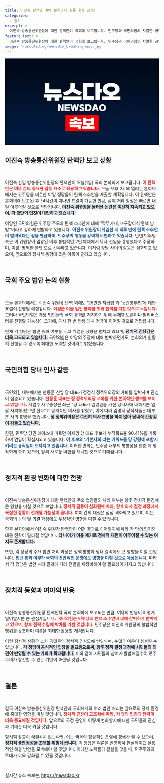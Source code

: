 ```yaml
---
title: 이진숙 탄핵안 여야 본회의서 충돌 현장 공개!
categories:
  - 정치
excerpt: >
  이진숙 방송통신위원장에 대한 탄핵안이 국회에 보고됩니다. 민주당과 국민의힘의 치열한 공방 속, 본회의에서의 표결이 예고되며 긴장감이 감도는 상황입니다. 정치권의 미묘한 변화와 법안 논의가 격렬하게 진행될 예정입니다!
feature_text: >
  이진숙 방송통신위원장에 대한 탄핵안이 국회에 보고됩니다. 민주당과 국민의힘의 치열한 공방 속, 본회의에서의 표결이 예고되며 긴장감이 감도는 상황입니다. 정치권의 미묘한 변화와 법안 논의가 격렬하게 진행될 예정입니다!
image: '/assets/img/newsdao_breakingnews.jpg'
---
```


<p><img src="/assets/img/newsdao_breakingnews.jpg" alt="flaretime 속보" /></p>

<h2 data-ke-size="size26">이진숙 방송통신위원장 탄핵안 보고 상황</h2>

<p data-ke-size="size16">&nbsp;</p>

<p>이진숙 신임 방송통신위원장의 탄핵안이 오늘(1일) 국회 본회의에 보고됩니다. <b><span style="color: #ee2323;">이 탄핵안은 여야 간의 중요한 갈등 요소로 작용하고 있습니다.</span></b> 오늘 오후 2시에 열리는 본회의에서는 민주당을 비롯한 야당 정당들이 탄핵 소추안을 제출할 계획입니다. 이 탄핵안은 본회의에 보고된 후 24시간이 지나면 표결이 가능한 만큼, 실제 처리 일정은 빠르면 내일 이루어질 것으로 전망됩니다. <b><span style="background-color: #21538527;">이진숙 위원장을 둘러싼 논란은 여전히 지속되고 있으며, 각 정당의 입장이 대립하고 있습니다.</span></b></p>

<p>여당인 국민의힘은 민주당 주도의 탄핵 소추안에 대해 "막무가내, 마구잡이식 탄핵 남발"이라고 강하게 반발하고 있습니다. <b><span style="color: #1a5490;">이진숙 위원장이 취임한 지 하루 만에 탄핵 소추안이 발의됐다는 점을 언급하며, 민주당의 행동을 강력히 비판하고 있습니다.</span></b> 반면 민주당 측은 이 위원장이 임명된 이후 불법적인 2인 체제에서 이사 선임을 강행했다고 주장하며, 이를 '명백한 불법'으로 간주하고 있습니다. 이처럼 양당 사이의 갈등은 심화되고 있으며, 앞으로의 정치적 동향에 많은 이목이 쏠리고 있습니다.</p>

<p data-ke-size="size16">&nbsp;</p>

<h2 data-ke-size="size26">국회 주요 법안 논의 현황</h2>

<p data-ke-size="size16">&nbsp;</p>

<p>오늘 본회의에서는 이진숙 위원장 탄핵 외에도 '25만원 지급법'과 '노란봉투법'에 대한 표결이 진행될 예정입니다. <b><span style="color: #ee2323;">야당은 이들 법안 통과를 위해 전력을 다할 것으로 보입니다.</span></b> 그러나 국민의힘은 해당 법안들의 국회 통과를 저지하기 위해 무제한 토론이나 필리버스터를 진행할 가능성이 크기에, 다시 한 번 밤샘 대치 정국이 이어질 것으로 전망됩니다.</p>

<p>현재 각 정당은 법안 통과 여부를 두고 치열한 공방을 펼치고 있으며, <b><span style="background-color: #21538527;">정치적 긴장감은 더욱 고조되고 있습니다.</span></b> 국민의힘은 야당의 주장에 대해 반박하면서도, 본회의가 원활히 진행될 수 있도록 최대한 노력할 것이라고 밝혔습니다.</p>

<p data-ke-size="size16">&nbsp;</p>

<h2 data-ke-size="size26">국민의힘 당내 인사 갈등</h2>

<p data-ke-size="size16">&nbsp;</p>

<p>국민의힘 내부에서는 한동훈 신임 당 대표가 정점식 정책위의장의 사퇴를 압박하며 관심이 집중되고 있습니다. <b><span style="color: #ee2323;">한동훈 대표는 정 정책위의장 교체를 위한 본격적인 행보를 보이고 있습니다.</span></b> 서범수 사무총장은 최근 "당 대표가 임명권을 가진 당직자에 대해서는 일괄 사퇴해 줬으면 한다"고 공개적인 의사를 밝혔고, 이에 따라 임명직 당직자들은 대부분 사의 표명을 했습니다. <b><span style="background-color: #21538527;">정 정책위의장은 여전히 의사 표명을 하지 않아 당내에 긴장감이 감돌고 있습니다.</span></b></p>

<p>한편, 민주당 당권 레이스에 따르면 이재명 당 대표 후보가 누적득표율 90.41%를 기록하며 연임이 확실시되고 있습니다. <b><span style="color: #1a5490;">이 후보의 '기본사회'라는 키워드를 당 강령에 포함시키려는 움직임이 보여지고 있습니다.</span></b> 이러한 변화는 민주당 내부의 방향성을 한층 더 명확하게 하고 있으며, 당의 새로운 비전을 제시할 것으로 기대됩니다.</p>

<p data-ke-size="size16">&nbsp;</p>

<h2 data-ke-size="size26">정치적 환경 변화에 대한 전망</h2>

<p data-ke-size="size16">&nbsp;</p>

<p>이진숙 방송통신위원장에 대한 탄핵안과 주요 법안들의 처리 여부는 향후 정치적 환경에 큰 영향을 미칠 것으로 보입니다. <b><span style="color: #ee2323;">정치적 갈등이 심화됨에 따라, 향후 의사 결정 과정에서 복잡한 상황이 전개될 가능성이 큽니다.</span></b> 여야 간의 대립은 점점 격화되고 있으며, 이는 국회의 논의 및 의결 과정에도 부정적인 영향을 미칠 수 있습니다.</p>

<p>향후 본회의에서 이진숙 위원장 탄핵안이 어떤 결과로 이어질지에 따라 각 당의 입지와 대응 전략이 달라질 것입니다. <b><span style="background-color: #21538527;">더 나아가 이를 계기로 정치적 재편이 이루어질 수 있는 여지도 존재합니다.</span></b></p>

<p>또한, 각 정당의 주요 법안 처리 과정은 정책 방향과 당내 결속에도 큰 영향을 미칠 것입니다. <b><span style="color: #1a5490;">법안 통과 여부가 국회의 전반적인 운영에도 영향을 미칠 것으로 예상됩니다.</span></b> 따라서 각 정당은 법안 처리 결과에 따라 전열을 재정비해야 할 필요성이 커지고 있습니다. </p>

<p data-ke-size="size16">&nbsp;</p>

<h2 data-ke-size="size26">정치적 동향과 여야의 반응</h2>

<p data-ke-size="size16">&nbsp;</p>

<p>이진숙 방송통신위원장 탄핵안이 국회 본회의에 보고되는 만큼, 여야의 반응이 어떻게 일어날지는 큰 관심사입니다. <b><span style="color: #ee2323;">국민의힘은 민주당의 탄핵 소추안에 대해 강력하게 반박하고 있으며, 향후 전략 수립에 박차를 가할 것입니다.</span></b> 민주당은 이진숙 위원장의 불법적인 행위를 강조하며 여론을 최대한 활용할 계획입니다.</p>

<p>이런 정치적 상황은 또한 국민들의 정치적 관심도에 반영되며, 수많은 여론이 형성될 수 있습니다. <b><span style="background-color: #21538527;">각 정당이 공식적인 입장을 발표함으로써, 향후 정책 결정 과정에 시민들의 의견이 반영될 수 있는 기회가 확대됩니다.</span></b> 이와 같이 시민들의 참여가 활발해질수록 민주주의가 발전할 수 있는 기반이 마련될 것입니다. </p>

<p data-ke-size="size16">&nbsp;</p>

<h2 data-ke-size="size26">결론</h2>

<p data-ke-size="size16">&nbsp;</p>

<p>결국 이진숙 방송통신위원장 탄핵안과 국회에서의 여러 법안 처리는 앞으로의 정치 환경에 중대한 영향을 미칠 것입니다. <b><span style="color: #ee2323;">정치적 긴장이 고조됨에 따라, 각 당의 입장과 전략이 더욱 중요해질 것입니다.</span></b> 앞으로의 국정 운영이 어떻게 변화할지에 대한 국민들의 관심과 기대는 더욱 커질 것입니다.</p>

<p>정치적 갈등이 해결되지 않는다면, 이는 국회의 정상적인 운영에 장애가 될 수 있으며, <b><span style="background-color: #21538527;">정치적 불안정성을 초래할 위험이 큽니다.</span></b> 각 정당은 여론을 반영하여 현실적이고 실용적인 해결 방안을 모색해야 할 것입니다. 이러한 노력들이 결실을 맺을 때, 민주주의의 토대가 더욱 강화될 수 있을 것입니다. </p>

<p data-ke-size="size16">&nbsp;</p>
실시간 뉴스 속보는, <a href="https://newsdao.kr" rel="dofollow">https://newsdao.kr</a>



